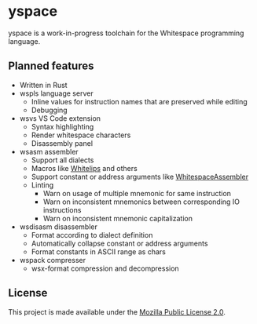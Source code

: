 # yspace

yspace is a work-in-progress toolchain for the Whitespace programming
language.

## Planned features

- Written in Rust
- wspls language server
  - Inline values for instruction names that are preserved while editing
  - Debugging
- wsvs VS Code extension
  - Syntax highlighting
  - Render whitespace characters
  - Disassembly panel
- wsasm assembler
  - Support all dialects
  - Macros like [Whitelips](https://vii5ard.github.io/whitespace/) and
    others
  - Support constant or address arguments like
    [WhitespaceAssembler](https://github.com/littleBugHunter/WhitespaceAssembler)
  - Linting
    - Warn on usage of multiple mnemonic for same instruction
    - Warn on inconsistent mnemonics between corresponding IO
      instructions
    - Warn on inconsistent mnemonic capitalization
- wsdisasm disassembler
  - Format according to dialect definition
  - Automatically collapse constant or address arguments
  - Format constants in ASCII range as chars
- wspack compresser
  - wsx-format compression and decompression

## License

This project is made available under the
[Mozilla Public License 2.0](https://www.mozilla.org/en-US/MPL/2.0/).
